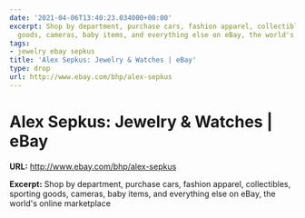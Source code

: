 ```yaml
---
date: '2021-04-06T13:40:23.034000+00:00'
excerpt: Shop by department, purchase cars, fashion apparel, collectibles, sporting
  goods, cameras, baby items, and everything else on eBay, the world's online marketplace
tags:
- jewelry ebay sepkus
title: 'Alex Sepkus: Jewelry & Watches | eBay'
type: drop
url: http://www.ebay.com/bhp/alex-sepkus
---
```


# Alex Sepkus: Jewelry & Watches | eBay

**URL:** http://www.ebay.com/bhp/alex-sepkus

**Excerpt:** Shop by department, purchase cars, fashion apparel, collectibles, sporting goods, cameras, baby items, and everything else on eBay, the world's online marketplace
